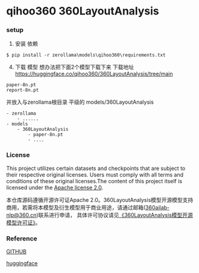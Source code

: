 # qihoo360 360LayoutAnalysis

### setup

1. 安装 依赖 
```
$ pip install -r zerollama\models\qihoo360\requirements.txt  
```

4. 下载 模型
想办法把下面2个模型下载下来
下载地址 https://huggingface.co/qihoo360/360LayoutAnalysis/tree/main
```
paper-8n.pt
report-8n.pt

```
并放入与zerollama根目录 平级的 models/360LayoutAnalysis
```
- zerollama
    - ......
- models
    - 360LayoutAnalysis
        - paper-8n.pt
        - ....
```

### License
This project utilizes certain datasets and checkpoints that are subject to their respective original licenses. Users must comply with all terms and conditions of these original licenses.The content of this project itself is licensed under the [Apache license 2.0](./LICENSE.txt).

本仓库源码遵循开源许可证Apache 2.0。360LayoutAnalysis模型开源模型支持商用，若需将本模型及衍生模型用于商业用途，请通过邮箱([360ailab-nlp@360.cn](mailto:360ailab-nlp@360.cn))联系进行申请， 具体许可协议请见[《360LayoutAnalysis模型开源模型许可证》](./360LayoutAnalysis开源模型许可证.txt)。

### Reference
[GITHUB](https://github.com/360AILAB-NLP/360LayoutAnalysis/)

[huggingface](https://huggingface.co/qihoo360/360LayoutAnalysis)